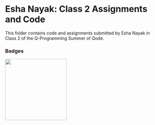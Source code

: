 # Esha Nayak: Class 2 Assignments and Code
This folder contains code and assignments submitted by Esha Nayak in Class 2 of the Q-Programming Summer of Qode.
### Badges
<img src="/badges/attendance.png" width="200px" height="200px">